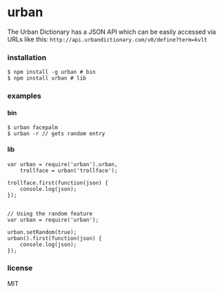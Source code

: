 # urban

The Urban Dictionary has a JSON API which can be easily accessed via URLs like this: `http://api.urbandictionary.com/v0/define?term=kvlt`

### installation

    $ npm install -g urban # bin
    $ npm install urban # lib

### examples

#### bin
    $ urban facepalm
    $ urban -r // gets random entry

#### lib
    var urban = require('urban').urban,
        trollface = urban('trollface');

    trollface.first(function(json) {
        console.log(json);
    });
    
    
    // Using the random feature
    var urban = require('urban');
    
    urban.setRandom(true);
    urban().first(function(json) {
        console.log(json);
    });
    

### license

MIT
